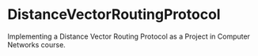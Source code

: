 # DistanceVectorRoutingProtocol
Implementing a Distance Vector Routing Protocol as a Project in Computer Networks course.
